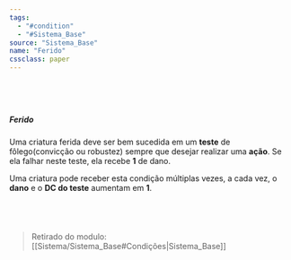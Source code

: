```yaml
---
tags:
  - "#condition"
  - "#Sistema_Base"
source: "Sistema_Base"
name: "Ferido"
cssclass: paper
---
```

#
<br/>

##### Ferido
 Uma criatura ferida deve ser bem sucedida em um **teste** de fôlego(convicção ou robustez) sempre que desejar realizar uma **ação**. Se ela falhar neste teste, ela recebe **1** de dano.

Uma criatura pode receber esta condição múltiplas vezes, a cada vez, o **dano** e o **DC do teste** aumentam em **1**. 

<br/>

#


> Retirado do modulo: [[Sistema/Sistema_Base#Condições|Sistema_Base]]


